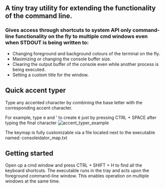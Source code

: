 ## A tiny tray utility for extending the functionality of the command line.
### Gives access through shortcuts to system API only command-line functionality on the fly to multiple cmd windows even when STDOUT is being written to:
- Changing foreground and background colours of the terminal on the fly.
- Maximizing or changing the console buffer size.
- Clearing the output buffer of the console even while another process is being executed.
- Setting a custom title for the window.

## Quick accent typer
Type any accented character by combining the base letter with the corresponding accent character. 

For example, type e and ' to create é just by pressing CTRL + SPACE after typing the final character
![accent_typer_example](https://github.com/ZMathias/Consoleidator/assets/78689074/b0b68f1c-9274-4a26-8512-824d2a02c567)

The keymap is fully customizable via a file located next to the executable named: consoleidator_map.txt

## Getting started
Open up a cmd window and press CTRL + SHIFT + H to find all the keyboard shortcuts.
The executable runs in the tray and acts upon the foreground command-line window. This enables operation on multiple windows at the same time.
